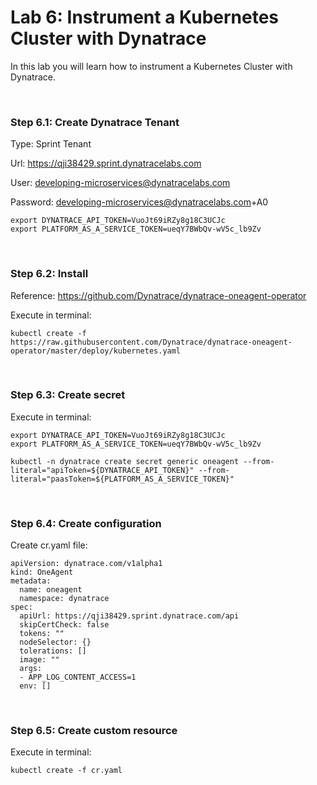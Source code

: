 # Lab 6: Instrument a Kubernetes Cluster with Dynatrace

In this lab you will learn how to instrument a Kubernetes Cluster with Dynatrace.

<br>

### Step 6.1: Create Dynatrace Tenant 

Type: Sprint Tenant

Url: https://qji38429.sprint.dynatracelabs.com

User: developing-microservices@dynatracelabs.com

Password: developing-microservices@dynatracelabs.com+A0

```
export DYNATRACE_API_TOKEN=VuoJt69iRZy8g18C3UCJc
export PLATFORM_AS_A_SERVICE_TOKEN=ueqY7BWbQv-wV5c_lb9Zv
```

<br>

### Step 6.2: Install

Reference: https://github.com/Dynatrace/dynatrace-oneagent-operator

Execute in terminal:

```
kubectl create -f https://raw.githubusercontent.com/Dynatrace/dynatrace-oneagent-operator/master/deploy/kubernetes.yaml
```

<br>

### Step 6.3: Create secret

Execute in terminal:

```
export DYNATRACE_API_TOKEN=VuoJt69iRZy8g18C3UCJc
export PLATFORM_AS_A_SERVICE_TOKEN=ueqY7BWbQv-wV5c_lb9Zv

kubectl -n dynatrace create secret generic oneagent --from-literal="apiToken=${DYNATRACE_API_TOKEN}" --from-literal="paasToken=${PLATFORM_AS_A_SERVICE_TOKEN}"
```

<br>

### Step 6.4: Create configuration 

Create cr.yaml file:

```
apiVersion: dynatrace.com/v1alpha1
kind: OneAgent
metadata:
  name: oneagent
  namespace: dynatrace
spec:
  apiUrl: https://qji38429.sprint.dynatrace.com/api
  skipCertCheck: false
  tokens: ""
  nodeSelector: {}
  tolerations: []
  image: ""
  args:
  - APP_LOG_CONTENT_ACCESS=1
  env: []
```

<br>

### Step 6.5: Create custom resource

Execute in terminal:

```
kubectl create -f cr.yaml
```

